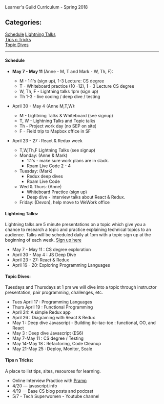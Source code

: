 Learner's Guild Curriculum - Spring 2018

## Categories:

[Schedule](#schedule)
[Lightning Talks](#lightning-talks)  
[Tips n Tricks](#tips-n-tricks)  
[Topic Dives](#topic-dives)  

*****
#### Schedule
* **May 7 - May 11** (Anne - M, T and Mark - W, Th, F):
  * M - 1:1's (sign up), 1-3 Lecture: CS degree
  * T - Whiteboard practice (10 -12), 1 - 3 Lecture CS degree
  * W, Th, F - Lightning talks 1pm (sign up)
  * Th 1-3 - live coding / deep dive / testing

* April 30 - May 4 (Anne M,T,W):
  * M - Lightning Talks & Whiteboard (see signup)
  * T, W - Lightning Talks and Topic talks
  * Th - Project work day (no SEP on site)
  * F - Field trip to Mapbox office in SF
* April 23 - 27 : React & Redux week
  * T,W,Th,F Lightning Talks (see signup)
  * Monday: (Anne & Mark)
     * 1:1's - make sure work plans are in slack.
     * Roam Live Code 2 - 4
  * Tuesday: (Mark)
     * Redux deep dives
     * Roam Live Code
   * Wed & Thurs: (Anne)
     * Whiteboard Practice (sign up)
     * Deep dive - interview talks about React & Redux.
   * Friday: (Devon), help move to WeWork office

#### Lightning Talks:
Lightning talks are 5 minute presentations on a topic which give you a chance to research a topic and practice explaining technical topics to an audience.
Talks will be scheduled daily at 1pm with a topic sign up at the beginning of each week. [Sign up here](https://docs.google.com/spreadsheets/d/1j4V5CG4y76um4WgdCC_Zm2xo0fhbk_zSxt_sbdqK1n0/edit#gid=0)

* May 7 - May 11 : CS degree exploration
* April 30 - May 4 : JS Deep Dive
* April 23 - 27: React & Redux
* April 16 - 20: Exploring Programming Languages


#### Topic Dives:
Tuesdays and Thursdays at 1 pm we will dive into a topic through instructor presentation, pair programming, challenges, etc.  
* Tues April 17 : Programming Languages
* Thurs April 19 : Functional Programming
* April 24: A simple Redux app
* April 26 : Diagraming with React & Redux
* May 1 : Deep dive Javascript - Building tic-tac-toe : functional, OO, and React
* May 3 : Deep dive Javascript (ES6)
* May 7-May 11 : CS degree / Testing
* May 14-May 18 : Refactoring, Code Cleanup
* May 21-May 25 : Deploy, Monitor, Scale

#### Tips n Tricks:
A place to list tips, sites, resources for learning.
 * Online Interview Practice with [Pramp](https://www.pramp.com/)
 * 4/20 — javascript.info
 * 4/19 — Base CS blog posts and podcast
 * 5/7 - Tech Superwomen - Youtube channel 
